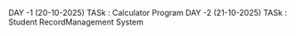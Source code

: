 DAY -1 (20-10-2025) TASk : Calculator Program 
DAY -2 (21-10-2025) TASk : Student RecordManagement System 
